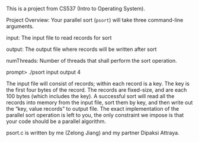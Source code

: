 This is a project from CS537 (Intro to Operating System).

Project Overview:
Your parallel sort (`psort`) will take three command-line arguments.

input: The input file to read records for sort

output: The output file where records will be written after sort

numThreads: Number of threads that shall perform the sort operation.

prompt> ./psort input output 4

The input file will consist of records; within each record is a key. The key is the first four bytes of the record. The records are fixed-size, and are each 100 bytes (which includes the key). A successful sort will read all the records into memory from the input file, sort them by key, and then write out the “key, value records” to output file. The exact implementation of the parallel sort operation is left to you, the only constraint we impose is that your code should be a parallel algorithm.

psort.c is written by me (Zelong Jiang) and my partner Dipaksi Attraya.
